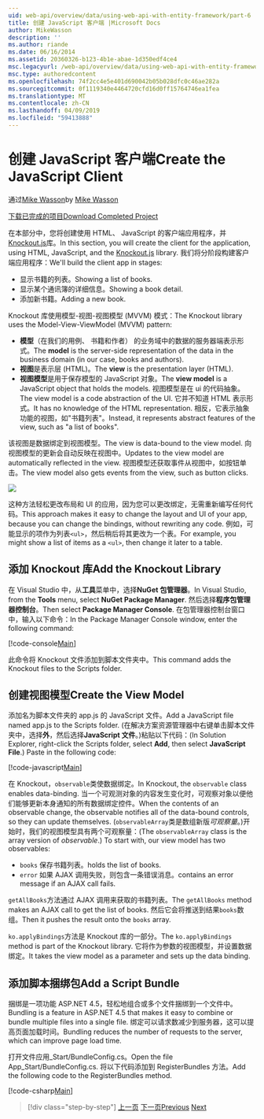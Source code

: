 ```yaml
---
uid: web-api/overview/data/using-web-api-with-entity-framework/part-6
title: 创建 JavaScript 客户端 |Microsoft Docs
author: MikeWasson
description: ''
ms.author: riande
ms.date: 06/16/2014
ms.assetid: 20360326-b123-4b1e-abae-1d350edf4ce4
msc.legacyurl: /web-api/overview/data/using-web-api-with-entity-framework/part-6
msc.type: authoredcontent
ms.openlocfilehash: 74f2cc4e5e401d690042b05b028dfc0c46ae282a
ms.sourcegitcommit: 0f1119340e4464720cfd16d0ff15764746ea1fea
ms.translationtype: MT
ms.contentlocale: zh-CN
ms.lasthandoff: 04/09/2019
ms.locfileid: "59413888"
---
```

# <a name="create-the-javascript-client"></a><span data-ttu-id="29c64-102">创建 JavaScript 客户端</span><span class="sxs-lookup"><span data-stu-id="29c64-102">Create the JavaScript Client</span></span>

<span data-ttu-id="29c64-103">通过[Mike Wasson](https://github.com/MikeWasson)</span><span class="sxs-lookup"><span data-stu-id="29c64-103">by [Mike Wasson](https://github.com/MikeWasson)</span></span>

[<span data-ttu-id="29c64-104">下载已完成的项目</span><span class="sxs-lookup"><span data-stu-id="29c64-104">Download Completed Project</span></span>](https://github.com/MikeWasson/BookService)

<span data-ttu-id="29c64-105">在本部分中，您将创建使用 HTML、 JavaScript 的客户端应用程序，并[Knockout.js](http://knockoutjs.com/)库。</span><span class="sxs-lookup"><span data-stu-id="29c64-105">In this section, you will create the client for the application, using HTML, JavaScript, and the [Knockout.js](http://knockoutjs.com/) library.</span></span> <span data-ttu-id="29c64-106">我们将分阶段构建客户端应用程序：</span><span class="sxs-lookup"><span data-stu-id="29c64-106">We'll build the client app in stages:</span></span>

- <span data-ttu-id="29c64-107">显示书籍的列表。</span><span class="sxs-lookup"><span data-stu-id="29c64-107">Showing a list of books.</span></span>
- <span data-ttu-id="29c64-108">显示某个通讯簿的详细信息。</span><span class="sxs-lookup"><span data-stu-id="29c64-108">Showing a book detail.</span></span>
- <span data-ttu-id="29c64-109">添加新书籍。</span><span class="sxs-lookup"><span data-stu-id="29c64-109">Adding a new book.</span></span>

<span data-ttu-id="29c64-110">Knockout 库使用模型-视图-视图模型 (MVVM) 模式：</span><span class="sxs-lookup"><span data-stu-id="29c64-110">The Knockout library uses the Model-View-ViewModel (MVVM) pattern:</span></span>

- <span data-ttu-id="29c64-111">**模型**（在我们的用例、 书籍和作者） 的业务域中的数据的服务器端表示形式。</span><span class="sxs-lookup"><span data-stu-id="29c64-111">The **model** is the server-side representation of the data in the business domain (in our case, books and authors).</span></span>
- <span data-ttu-id="29c64-112">**视图**是表示层 (HTML)。</span><span class="sxs-lookup"><span data-stu-id="29c64-112">The **view** is the presentation layer (HTML).</span></span>
- <span data-ttu-id="29c64-113">**视图模型**是用于保存模型的 JavaScript 对象。</span><span class="sxs-lookup"><span data-stu-id="29c64-113">The **view model** is a JavaScript object that holds the models.</span></span> <span data-ttu-id="29c64-114">视图模型是在 ui 的代码抽象。</span><span class="sxs-lookup"><span data-stu-id="29c64-114">The view model is a code abstraction of the UI.</span></span> <span data-ttu-id="29c64-115">它并不知道 HTML 表示形式。</span><span class="sxs-lookup"><span data-stu-id="29c64-115">It has no knowledge of the HTML representation.</span></span> <span data-ttu-id="29c64-116">相反，它表示抽象功能的视图，如&quot;书籍列表&quot;。</span><span class="sxs-lookup"><span data-stu-id="29c64-116">Instead, it represents abstract features of the view, such as &quot;a list of books&quot;.</span></span>

<span data-ttu-id="29c64-117">该视图是数据绑定到视图模型。</span><span class="sxs-lookup"><span data-stu-id="29c64-117">The view is data-bound to the view model.</span></span> <span data-ttu-id="29c64-118">向视图模型的更新会自动反映在视图中。</span><span class="sxs-lookup"><span data-stu-id="29c64-118">Updates to the view model are automatically reflected in the view.</span></span> <span data-ttu-id="29c64-119">视图模型还获取事件从视图中，如按钮单击。</span><span class="sxs-lookup"><span data-stu-id="29c64-119">The view model also gets events from the view, such as button clicks.</span></span>

![](part-6/_static/image1.png)

<span data-ttu-id="29c64-120">这种方法轻松更改布局和 UI 的应用，因为您可以更改绑定，无需重新编写任何代码。</span><span class="sxs-lookup"><span data-stu-id="29c64-120">This approach makes it easy to change the layout and UI of your app, because you can change the bindings, without rewriting any code.</span></span> <span data-ttu-id="29c64-121">例如，可能显示的项作为列表`<ul>`，然后稍后将其更改为一个表。</span><span class="sxs-lookup"><span data-stu-id="29c64-121">For example, you might show a list of items as a `<ul>`, then change it later to a table.</span></span>

## <a name="add-the-knockout-library"></a><span data-ttu-id="29c64-122">添加 Knockout 库</span><span class="sxs-lookup"><span data-stu-id="29c64-122">Add the Knockout Library</span></span>

<span data-ttu-id="29c64-123">在 Visual Studio 中，从**工具**菜单中，选择**NuGet 包管理器**。</span><span class="sxs-lookup"><span data-stu-id="29c64-123">In Visual Studio, from the **Tools** menu, select **NuGet Package Manager**.</span></span> <span data-ttu-id="29c64-124">然后选择**程序包管理器控制台**。</span><span class="sxs-lookup"><span data-stu-id="29c64-124">Then select **Package Manager Console**.</span></span> <span data-ttu-id="29c64-125">在包管理器控制台窗口中，输入以下命令：</span><span class="sxs-lookup"><span data-stu-id="29c64-125">In the Package Manager Console window, enter the following command:</span></span>

[!code-console[Main](part-6/samples/sample1.cmd)]

<span data-ttu-id="29c64-126">此命令将 Knockout 文件添加到脚本文件夹中。</span><span class="sxs-lookup"><span data-stu-id="29c64-126">This command adds the Knockout files to the Scripts folder.</span></span>

## <a name="create-the-view-model"></a><span data-ttu-id="29c64-127">创建视图模型</span><span class="sxs-lookup"><span data-stu-id="29c64-127">Create the View Model</span></span>

<span data-ttu-id="29c64-128">添加名为脚本文件夹的 app.js 的 JavaScript 文件。</span><span class="sxs-lookup"><span data-stu-id="29c64-128">Add a JavaScript file named app.js to the Scripts folder.</span></span> <span data-ttu-id="29c64-129">(在解决方案资源管理器中右键单击脚本文件夹中，选择**外**，然后选择**JavaScript 文件**。)粘贴以下代码：</span><span class="sxs-lookup"><span data-stu-id="29c64-129">(In Solution Explorer, right-click the Scripts folder, select **Add**, then select **JavaScript File**.) Paste in the following code:</span></span>

[!code-javascript[Main](part-6/samples/sample2.js)]

<span data-ttu-id="29c64-130">在 Knockout，`observable`类使数据绑定。</span><span class="sxs-lookup"><span data-stu-id="29c64-130">In Knockout, the `observable` class enables data-binding.</span></span> <span data-ttu-id="29c64-131">当一个可观测对象的内容发生变化时，可观察对象以便他们能够更新本身通知的所有数据绑定控件。</span><span class="sxs-lookup"><span data-stu-id="29c64-131">When the contents of an observable change, the observable notifies all of the data-bound controls, so they can update themselves.</span></span> <span data-ttu-id="29c64-132">(`observableArray`类是数组新版*可观察量*。)开始时，我们的视图模型具有两个可观察量：</span><span class="sxs-lookup"><span data-stu-id="29c64-132">(The `observableArray` class is the array version of *observable*.) To start with, our view model has two observables:</span></span>

- `books` <span data-ttu-id="29c64-133">保存书籍列表。</span><span class="sxs-lookup"><span data-stu-id="29c64-133">holds the list of books.</span></span>
- `error` <span data-ttu-id="29c64-134">如果 AJAX 调用失败，则包含一条错误消息。</span><span class="sxs-lookup"><span data-stu-id="29c64-134">contains an error message if an AJAX call fails.</span></span>

<span data-ttu-id="29c64-135">`getAllBooks`方法通过 AJAX 调用来获取的书籍列表。</span><span class="sxs-lookup"><span data-stu-id="29c64-135">The `getAllBooks` method makes an AJAX call to get the list of books.</span></span> <span data-ttu-id="29c64-136">然后它会将推送到结果`books`数组。</span><span class="sxs-lookup"><span data-stu-id="29c64-136">Then it pushes the result onto the `books` array.</span></span>

<span data-ttu-id="29c64-137">`ko.applyBindings`方法是 Knockout 库的一部分。</span><span class="sxs-lookup"><span data-stu-id="29c64-137">The `ko.applyBindings` method is part of the Knockout library.</span></span> <span data-ttu-id="29c64-138">它将作为参数的视图模型，并设置数据绑定。</span><span class="sxs-lookup"><span data-stu-id="29c64-138">It takes the view model as a parameter and sets up the data binding.</span></span>

## <a name="add-a-script-bundle"></a><span data-ttu-id="29c64-139">添加脚本捆绑包</span><span class="sxs-lookup"><span data-stu-id="29c64-139">Add a Script Bundle</span></span>

<span data-ttu-id="29c64-140">捆绑是一项功能 ASP.NET 4.5，轻松地组合或多个文件捆绑到一个文件中。</span><span class="sxs-lookup"><span data-stu-id="29c64-140">Bundling is a feature in ASP.NET 4.5 that makes it easy to combine or bundle multiple files into a single file.</span></span> <span data-ttu-id="29c64-141">绑定可以请求数减少到服务器，这可以提高页面加载时间。</span><span class="sxs-lookup"><span data-stu-id="29c64-141">Bundling reduces the number of requests to the server, which can improve page load time.</span></span>

<span data-ttu-id="29c64-142">打开文件应用\_Start/BundleConfig.cs。</span><span class="sxs-lookup"><span data-stu-id="29c64-142">Open the file App\_Start/BundleConfig.cs.</span></span> <span data-ttu-id="29c64-143">将以下代码添加到 RegisterBundles 方法。</span><span class="sxs-lookup"><span data-stu-id="29c64-143">Add the following code to the RegisterBundles method.</span></span>

[!code-csharp[Main](part-6/samples/sample3.cs)]

> [!div class="step-by-step"]
> <span data-ttu-id="29c64-144">[上一页](part-5.md)
> [下一页](part-7.md)</span><span class="sxs-lookup"><span data-stu-id="29c64-144">[Previous](part-5.md)
[Next](part-7.md)</span></span>
